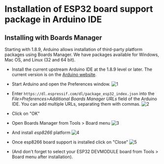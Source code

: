 # Installation of ESP32 board support package in Arduino IDE
## Installing with Boards Manager

Starting with 1.8.9, Arduino allows installation of third-party platform packages using Boards Manager. We have packages available for Windows, Mac OS, and Linux (32 and 64 bit).

- Install the current upstream Arduino IDE at the 1.8.9 level or later. The current version is on the [Arduino website](https://www.arduino.cc/en/main/software).
- Start Arduino and open the Preferences window.
 ![1](https://user-images.githubusercontent.com/65058286/198346957-d7a56af2-0f33-4590-b67c-8f0ca5da566d.jpg)

- Enter ```https://dl.espressif.com/dl/package_esp32_index.json``` into the *File>Preferences>Additional Boards Manager URLs* field of the Arduino IDE. You can add multiple URLs, separating them with commas.
![2](https://user-images.githubusercontent.com/65058286/198346965-93b3e243-0662-41b6-934a-7612289e2a68.png)
- Click on "OK"

- Open Boards Manager from Tools > Board menu
![3](https://user-images.githubusercontent.com/65058286/198346974-58ebafd8-5781-477b-8532-4ebce5c8042b.jpg)

- And install *esp8266* platform 
![4](https://user-images.githubusercontent.com/65058286/198346978-fcdc0b03-66bb-4281-a860-b23cffe9f350.jpg)

- Once esp8266 board support is installed click on "Close"
![5](https://user-images.githubusercontent.com/65058286/198346979-95e0213c-217a-4275-924d-2c9eec9d70b7.jpg)

- (And don't forget to select your ESP32 DEVMODULE board from Tools > Board menu after installation).

